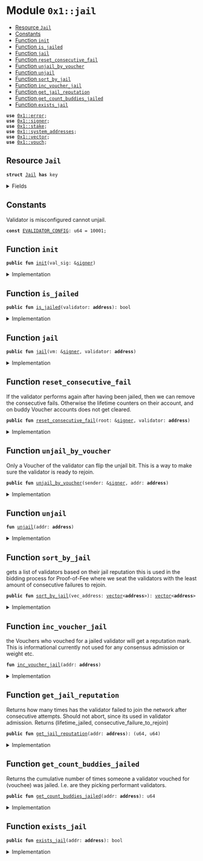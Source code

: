 
<a name="0x1_jail"></a>

# Module `0x1::jail`



-  [Resource `Jail`](#0x1_jail_Jail)
-  [Constants](#@Constants_0)
-  [Function `init`](#0x1_jail_init)
-  [Function `is_jailed`](#0x1_jail_is_jailed)
-  [Function `jail`](#0x1_jail_jail)
-  [Function `reset_consecutive_fail`](#0x1_jail_reset_consecutive_fail)
-  [Function `unjail_by_voucher`](#0x1_jail_unjail_by_voucher)
-  [Function `unjail`](#0x1_jail_unjail)
-  [Function `sort_by_jail`](#0x1_jail_sort_by_jail)
-  [Function `inc_voucher_jail`](#0x1_jail_inc_voucher_jail)
-  [Function `get_jail_reputation`](#0x1_jail_get_jail_reputation)
-  [Function `get_count_buddies_jailed`](#0x1_jail_get_count_buddies_jailed)
-  [Function `exists_jail`](#0x1_jail_exists_jail)


<pre><code><b>use</b> <a href="">0x1::error</a>;
<b>use</b> <a href="">0x1::signer</a>;
<b>use</b> <a href="stake.md#0x1_stake">0x1::stake</a>;
<b>use</b> <a href="system_addresses.md#0x1_system_addresses">0x1::system_addresses</a>;
<b>use</b> <a href="">0x1::vector</a>;
<b>use</b> <a href="vouch.md#0x1_vouch">0x1::vouch</a>;
</code></pre>



<a name="0x1_jail_Jail"></a>

## Resource `Jail`



<pre><code><b>struct</b> <a href="jail.md#0x1_jail_Jail">Jail</a> <b>has</b> key
</code></pre>



<details>
<summary>Fields</summary>


<dl>
<dt>
<code>is_jailed: bool</code>
</dt>
<dd>

</dd>
<dt>
<code>lifetime_jailed: u64</code>
</dt>
<dd>

</dd>
<dt>
<code>lifetime_vouchees_jailed: u64</code>
</dt>
<dd>

</dd>
<dt>
<code>consecutive_failure_to_rejoin: u64</code>
</dt>
<dd>

</dd>
</dl>


</details>

<a name="@Constants_0"></a>

## Constants


<a name="0x1_jail_EVALIDATOR_CONFIG"></a>

Validator is misconfigured cannot unjail.


<pre><code><b>const</b> <a href="jail.md#0x1_jail_EVALIDATOR_CONFIG">EVALIDATOR_CONFIG</a>: u64 = 10001;
</code></pre>



<a name="0x1_jail_init"></a>

## Function `init`



<pre><code><b>public</b> <b>fun</b> <a href="jail.md#0x1_jail_init">init</a>(val_sig: &<a href="">signer</a>)
</code></pre>



<details>
<summary>Implementation</summary>


<pre><code><b>public</b> <b>fun</b> <a href="jail.md#0x1_jail_init">init</a>(val_sig: &<a href="">signer</a>) {
  <b>let</b> addr = <a href="_address_of">signer::address_of</a>(val_sig);
  <b>if</b> (!<b>exists</b>&lt;<a href="jail.md#0x1_jail_Jail">Jail</a>&gt;(addr)) {
    <b>move_to</b>&lt;<a href="jail.md#0x1_jail_Jail">Jail</a>&gt;(val_sig, <a href="jail.md#0x1_jail_Jail">Jail</a> {
      is_jailed: <b>false</b>,
      lifetime_jailed: 0,
      lifetime_vouchees_jailed: 0,
      consecutive_failure_to_rejoin: 0,

    });
  }
}
</code></pre>



</details>

<a name="0x1_jail_is_jailed"></a>

## Function `is_jailed`



<pre><code><b>public</b> <b>fun</b> <a href="jail.md#0x1_jail_is_jailed">is_jailed</a>(validator: <b>address</b>): bool
</code></pre>



<details>
<summary>Implementation</summary>


<pre><code><b>public</b> <b>fun</b> <a href="jail.md#0x1_jail_is_jailed">is_jailed</a>(validator: <b>address</b>): bool <b>acquires</b> <a href="jail.md#0x1_jail_Jail">Jail</a> {
  <b>if</b> (!<b>exists</b>&lt;<a href="jail.md#0x1_jail_Jail">Jail</a>&gt;(validator)) {
    <b>return</b> <b>false</b>
  };
  <b>borrow_global</b>&lt;<a href="jail.md#0x1_jail_Jail">Jail</a>&gt;(validator).is_jailed
}
</code></pre>



</details>

<a name="0x1_jail_jail"></a>

## Function `jail`



<pre><code><b>public</b> <b>fun</b> <a href="jail.md#0x1_jail">jail</a>(vm: &<a href="">signer</a>, validator: <b>address</b>)
</code></pre>



<details>
<summary>Implementation</summary>


<pre><code><b>public</b> <b>fun</b> <a href="jail.md#0x1_jail">jail</a>(vm: &<a href="">signer</a>, validator: <b>address</b>) <b>acquires</b> <a href="jail.md#0x1_jail_Jail">Jail</a>{
  <a href="system_addresses.md#0x1_system_addresses_assert_ol">system_addresses::assert_ol</a>(vm);
  <b>if</b> (<b>exists</b>&lt;<a href="jail.md#0x1_jail_Jail">Jail</a>&gt;(validator)) {
    <b>let</b> j = <b>borrow_global_mut</b>&lt;<a href="jail.md#0x1_jail_Jail">Jail</a>&gt;(validator);
    j.is_jailed = <b>true</b>;
    j.lifetime_jailed = j.lifetime_jailed + 1;
    j.consecutive_failure_to_rejoin = j.consecutive_failure_to_rejoin + 1;
  };

  <a href="jail.md#0x1_jail_inc_voucher_jail">inc_voucher_jail</a>(validator);
}
</code></pre>



</details>

<a name="0x1_jail_reset_consecutive_fail"></a>

## Function `reset_consecutive_fail`

If the validator performs again after having been jailed,
then we can remove the consecutive fails.
Otherwise the lifetime counters on their account, and on buddy Voucher accounts does not get cleared.


<pre><code><b>public</b> <b>fun</b> <a href="jail.md#0x1_jail_reset_consecutive_fail">reset_consecutive_fail</a>(root: &<a href="">signer</a>, validator: <b>address</b>)
</code></pre>



<details>
<summary>Implementation</summary>


<pre><code><b>public</b> <b>fun</b> <a href="jail.md#0x1_jail_reset_consecutive_fail">reset_consecutive_fail</a>(root: &<a href="">signer</a>, validator: <b>address</b>) <b>acquires</b> <a href="jail.md#0x1_jail_Jail">Jail</a> {
  <a href="system_addresses.md#0x1_system_addresses_assert_ol">system_addresses::assert_ol</a>(root);
  <b>if</b> (<b>exists</b>&lt;<a href="jail.md#0x1_jail_Jail">Jail</a>&gt;(validator)) {
    <b>let</b> j = <b>borrow_global_mut</b>&lt;<a href="jail.md#0x1_jail_Jail">Jail</a>&gt;(validator);
    j.consecutive_failure_to_rejoin = 0;
  }
}
</code></pre>



</details>

<a name="0x1_jail_unjail_by_voucher"></a>

## Function `unjail_by_voucher`

Only a Voucher of the validator can flip the unjail bit.
This is a way to make sure the validator is ready to rejoin.


<pre><code><b>public</b> <b>fun</b> <a href="jail.md#0x1_jail_unjail_by_voucher">unjail_by_voucher</a>(sender: &<a href="">signer</a>, addr: <b>address</b>)
</code></pre>



<details>
<summary>Implementation</summary>


<pre><code><b>public</b> <b>fun</b> <a href="jail.md#0x1_jail_unjail_by_voucher">unjail_by_voucher</a>(sender: &<a href="">signer</a>, addr: <b>address</b>) <b>acquires</b> <a href="jail.md#0x1_jail_Jail">Jail</a> {
  <b>assert</b>!(
    <a href="stake.md#0x1_stake_is_valid">stake::is_valid</a>(addr),
    <a href="_invalid_state">error::invalid_state</a>(<a href="jail.md#0x1_jail_EVALIDATOR_CONFIG">EVALIDATOR_CONFIG</a>),
  );
  <b>let</b> voucher = <a href="_address_of">signer::address_of</a>(sender);
  <b>let</b> buddies = <a href="vouch.md#0x1_vouch_buddies_in_set">vouch::buddies_in_set</a>(addr);
  <b>let</b> (is_found, _idx) = <a href="_index_of">vector::index_of</a>(&buddies, &voucher);
  <b>assert</b>!(is_found, 100103);

  <a href="jail.md#0x1_jail_unjail">unjail</a>(addr);
}
</code></pre>



</details>

<a name="0x1_jail_unjail"></a>

## Function `unjail`



<pre><code><b>fun</b> <a href="jail.md#0x1_jail_unjail">unjail</a>(addr: <b>address</b>)
</code></pre>



<details>
<summary>Implementation</summary>


<pre><code><b>fun</b> <a href="jail.md#0x1_jail_unjail">unjail</a>(addr: <b>address</b>) <b>acquires</b> <a href="jail.md#0x1_jail_Jail">Jail</a> {
  <b>if</b> (<b>exists</b>&lt;<a href="jail.md#0x1_jail_Jail">Jail</a>&gt;(addr)) {
    <b>borrow_global_mut</b>&lt;<a href="jail.md#0x1_jail_Jail">Jail</a>&gt;(addr).is_jailed = <b>false</b>;
  };
}
</code></pre>



</details>

<a name="0x1_jail_sort_by_jail"></a>

## Function `sort_by_jail`

gets a list of validators based on their jail reputation
this is used in the bidding process for Proof-of-Fee where
we seat the validators with the least amount of consecutive failures
to rejoin.


<pre><code><b>public</b> <b>fun</b> <a href="jail.md#0x1_jail_sort_by_jail">sort_by_jail</a>(vec_address: <a href="">vector</a>&lt;<b>address</b>&gt;): <a href="">vector</a>&lt;<b>address</b>&gt;
</code></pre>



<details>
<summary>Implementation</summary>


<pre><code><b>public</b> <b>fun</b> <a href="jail.md#0x1_jail_sort_by_jail">sort_by_jail</a>(vec_address: <a href="">vector</a>&lt;<b>address</b>&gt;): <a href="">vector</a>&lt;<b>address</b>&gt; <b>acquires</b> <a href="jail.md#0x1_jail_Jail">Jail</a> {

  // Sorting the accounts <a href="">vector</a> based on value (weights).
  // Bubble sort algorithm
  <b>let</b> length = <a href="_length">vector::length</a>(&vec_address);

  <b>let</b> i = 0;
  <b>while</b> (i &lt; length){
    <b>let</b> j = 0;
    <b>while</b>(j &lt; length-i-1){

      <b>let</b> (_, value_j) = <a href="jail.md#0x1_jail_get_jail_reputation">get_jail_reputation</a>(*<a href="_borrow">vector::borrow</a>(&vec_address, j));
      <b>let</b> (_, value_jp1) = <a href="jail.md#0x1_jail_get_jail_reputation">get_jail_reputation</a>(*<a href="_borrow">vector::borrow</a>(&vec_address, j + 1));

      <b>if</b>(value_j &gt; value_jp1){
        <a href="_swap">vector::swap</a>&lt;<b>address</b>&gt;(&<b>mut</b> vec_address, j, j+1);
      };
      j = j + 1;
    };
    i = i + 1;
  };

  vec_address
}
</code></pre>



</details>

<a name="0x1_jail_inc_voucher_jail"></a>

## Function `inc_voucher_jail`

the Vouchers who vouched for a jailed validator
will get a reputation mark. This is informational currently not used
for any consensus admission or weight etc.


<pre><code><b>fun</b> <a href="jail.md#0x1_jail_inc_voucher_jail">inc_voucher_jail</a>(addr: <b>address</b>)
</code></pre>



<details>
<summary>Implementation</summary>


<pre><code><b>fun</b> <a href="jail.md#0x1_jail_inc_voucher_jail">inc_voucher_jail</a>(addr: <b>address</b>) <b>acquires</b> <a href="jail.md#0x1_jail_Jail">Jail</a> {
  <b>let</b> buddies = <a href="vouch.md#0x1_vouch_get_buddies">vouch::get_buddies</a>(addr);
  <b>let</b> i = 0;
  <b>while</b> (i &lt; <a href="_length">vector::length</a>(&buddies)) {
    <b>let</b> voucher = *<a href="_borrow">vector::borrow</a>(&buddies, i);
    <b>if</b> (<b>exists</b>&lt;<a href="jail.md#0x1_jail_Jail">Jail</a>&gt;(voucher)) {
      <b>let</b> v = <b>borrow_global_mut</b>&lt;<a href="jail.md#0x1_jail_Jail">Jail</a>&gt;(voucher);
      v.lifetime_vouchees_jailed = v.lifetime_vouchees_jailed + 1;
    };
    i = i + 1;
  }
}
</code></pre>



</details>

<a name="0x1_jail_get_jail_reputation"></a>

## Function `get_jail_reputation`

Returns how many times has the validator failed to join the network after consecutive attempts.
Should not abort, since its used in validator admission.
Returns (lifetime_jailed, consecutive_failure_to_rejoin)


<pre><code><b>public</b> <b>fun</b> <a href="jail.md#0x1_jail_get_jail_reputation">get_jail_reputation</a>(addr: <b>address</b>): (u64, u64)
</code></pre>



<details>
<summary>Implementation</summary>


<pre><code><b>public</b> <b>fun</b> <a href="jail.md#0x1_jail_get_jail_reputation">get_jail_reputation</a>(addr: <b>address</b>): (u64, u64) <b>acquires</b> <a href="jail.md#0x1_jail_Jail">Jail</a> {
  <b>if</b> (<b>exists</b>&lt;<a href="jail.md#0x1_jail_Jail">Jail</a>&gt;(addr)) {
    <b>let</b> s = <b>borrow_global</b>&lt;<a href="jail.md#0x1_jail_Jail">Jail</a>&gt;(addr);
    <b>return</b> (s.lifetime_jailed, s.consecutive_failure_to_rejoin)
  };
  (0, 0)
}
</code></pre>



</details>

<a name="0x1_jail_get_count_buddies_jailed"></a>

## Function `get_count_buddies_jailed`

Returns the cumulative number of times someone a validator vouched for (vouchee) was jailed. I.e. are they picking performant validators.


<pre><code><b>public</b> <b>fun</b> <a href="jail.md#0x1_jail_get_count_buddies_jailed">get_count_buddies_jailed</a>(addr: <b>address</b>): u64
</code></pre>



<details>
<summary>Implementation</summary>


<pre><code><b>public</b> <b>fun</b> <a href="jail.md#0x1_jail_get_count_buddies_jailed">get_count_buddies_jailed</a>(addr: <b>address</b>): u64 <b>acquires</b> <a href="jail.md#0x1_jail_Jail">Jail</a> {
  <b>if</b> (<b>exists</b>&lt;<a href="jail.md#0x1_jail_Jail">Jail</a>&gt;(addr)) {
    <b>return</b> <b>borrow_global</b>&lt;<a href="jail.md#0x1_jail_Jail">Jail</a>&gt;(addr).lifetime_vouchees_jailed
  };
  0
}
</code></pre>



</details>

<a name="0x1_jail_exists_jail"></a>

## Function `exists_jail`



<pre><code><b>public</b> <b>fun</b> <a href="jail.md#0x1_jail_exists_jail">exists_jail</a>(addr: <b>address</b>): bool
</code></pre>



<details>
<summary>Implementation</summary>


<pre><code><b>public</b> <b>fun</b> <a href="jail.md#0x1_jail_exists_jail">exists_jail</a>(addr: <b>address</b>): bool {
  <b>exists</b>&lt;<a href="jail.md#0x1_jail_Jail">Jail</a>&gt;(addr)
}
</code></pre>



</details>


[move-book]: https://aptos.dev/guides/move-guides/book/SUMMARY
